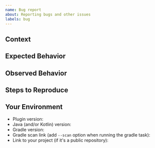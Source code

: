 ```yaml
---
name: Bug report
about: Reporting bugs and other issues
labels: bug
---
```

<!-- The bug you're experiencing might have already be reported! -->
<!-- Please search in the [issues](https://github.com/coditory/gradle-build-plugin/issues) before creating one. -->

## Context
<!-- How has this issue affected you? What are you trying to accomplish? -->
<!-- Providing context helps us come up with a solution that is most useful in the real world -->

## Expected Behavior
<!-- Tell us what should happen -->

## Observed Behavior
<!-- Tell us what happens instead of the expected behavior -->

## Steps to Reproduce
<!-- Provide a link to a live example, or an unambiguous set of steps to -->
<!-- reproduce this bug. Include code to reproduce, if relevant -->

## Your Environment
<!-- Include as many relevant details about the environment you experienced the bug in -->
* Plugin version:
* Java (and/or Kotlin) version:
* Gradle version:
* Gradle scan link (add `--scan` option when running the gradle task):
* Link to your project (if it's a public repository):
